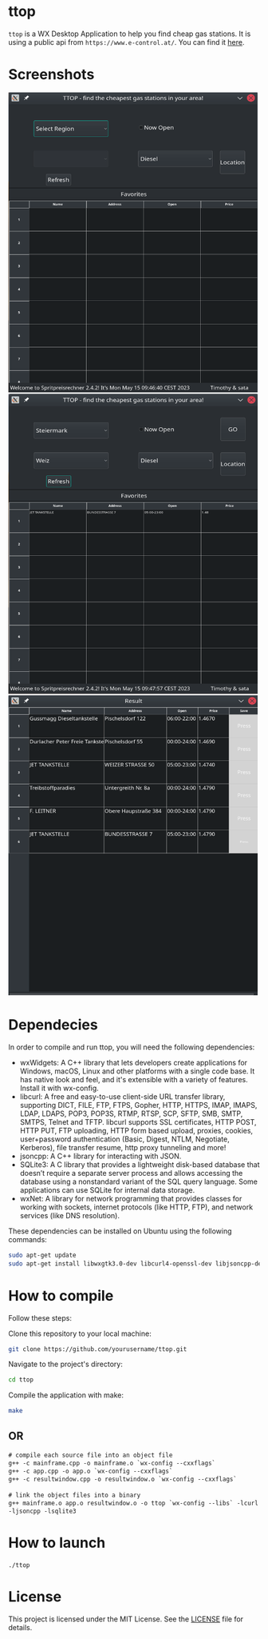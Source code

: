 # ttop

`ttop` is a WX Desktop Application to help you find cheap gas stations. It is using a public api from `https://www.e-control.at/`.
You can find it [here](https://api.e-control.at/sprit/1.0/doc/index.html?url=https://api.e-control.at/sprit/1.0/api-docs%3Fgroup%3Dpublic-api#/ping/pingUsingGET_3).

# Screenshots

<img src="./screenshots/Screenshot_20230515_094655.png" width="500" height="600">
<img src="./screenshots/Screenshot_20230515_094837.png" width="500" height="600">
<img src="./screenshots/Screenshot_20230515_094822.png" width="500" height="600">

# Dependecies

In order to compile and run ttop, you will need the following dependencies:

- wxWidgets: A C++ library that lets developers create applications for Windows, macOS, Linux and other platforms with a single code base. It has native look and feel, and it's extensible with a variety of features. Install it with wx-config.
- libcurl: A free and easy-to-use client-side URL transfer library, supporting DICT, FILE, FTP, FTPS, Gopher, HTTP, HTTPS, IMAP, IMAPS, LDAP, LDAPS, POP3, POP3S, RTMP, RTSP, SCP, SFTP, SMB, SMTP, SMTPS, Telnet and TFTP. libcurl supports SSL certificates, HTTP POST, HTTP PUT, FTP uploading, HTTP form based upload, proxies, cookies, user+password authentication (Basic, Digest, NTLM, Negotiate, Kerberos), file transfer resume, http proxy tunneling and more!
- jsoncpp: A C++ library for interacting with JSON.
- SQLite3: A C library that provides a lightweight disk-based database that doesn’t require a separate server process and allows accessing the database using a nonstandard variant of the SQL query language. Some applications can use SQLite for internal data storage.
- wxNet: A library for network programming that provides classes for working with sockets, internet protocols (like HTTP, FTP), and network services (like DNS resolution).

These dependencies can be installed on Ubuntu using the following commands:


```sh
sudo apt-get update
sudo apt-get install libwxgtk3.0-dev libcurl4-openssl-dev libjsoncpp-dev sqlite3 libsqlite3-dev
```

# How to compile

Follow these steps:

Clone this repository to your local machine:

```sh
git clone https://github.com/yourusername/ttop.git
```

Navigate to the project's directory:

```sh
cd ttop
```
Compile the application with make:

```sh
make
```

## OR

```
# compile each source file into an object file
g++ -c mainframe.cpp -o mainframe.o `wx-config --cxxflags`
g++ -c app.cpp -o app.o `wx-config --cxxflags`
g++ -c resultwindow.cpp -o resultwindow.o `wx-config --cxxflags`

# link the object files into a binary
g++ mainframe.o app.o resultwindow.o -o ttop `wx-config --libs` -lcurl -ljsoncpp -lsqlite3
```

# How to launch

```
./ttop
```

# License

This project is licensed under the MIT License. See the [LICENSE](LICENSE) file for details.

